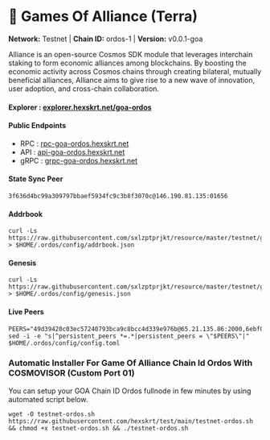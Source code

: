 # 🤝 Games Of Alliance (Terra)

**Network:** Testnet | **Chain ID:** ordos-1 | **Version:** v0.0.1-goa

Alliance is an open-source Cosmos SDK module that leverages interchain staking to form economic alliances among blockchains. By boosting the economic activity across Cosmos chains through creating bilateral, mutually beneficial alliances, Alliance aims to give rise to a new wave of innovation, user adoption, and cross-chain collaboration.

#### **Explorer** : [explorer.hexskrt.net/goa-ordos](https://explorer.hexskrt.net/goa-ordos)

#### **Public Endpoints**

* RPC : [rpc-goa-ordos.hexskrt.net](https://rpc-goa-ordos.hexskrt.net)
* API : [api-goa-ordos.hexskrt.net](https://api-goa-ordos.hexskrt.net)
* gRPC : [grpc-goa-ordos.hexskrt.net](https://grpc-goa-ordos.hexskrt.net)

#### **State Sync Peer**
```
3f636d4bc99a309797bbaef5934fc9c3b8f3070c@146.190.81.135:01656
```

#### **Addrbook**
```
curl -Ls https://raw.githubusercontent.com/sxlzptprjkt/resource/master/testnet/goa/ordos/addrbook.json > $HOME/.ordos/config/addrbook.json
```

#### **Genesis**
```
curl -Ls https://raw.githubusercontent.com/sxlzptprjkt/resource/master/testnet/goa/ordos/genesis.json > $HOME/.ordos/config/genesis.json
```

#### **Live Peers**
```
PEERS="49d39420c03ec57240793bca9c8bcc4d339e976b@65.21.135.86:2000,6ebf0000ee85ff987f1d9de3223d605745736ca9@35.168.16.221:41356,2c66624a7bbecd94e8be4005d0ece19ce284d7c3@54.196.186.174:41356,418a1b8485e79d7e12f934ce7ec622cfcbde97d3@52.91.39.40:41356,8c3459aebbd9d74f213b65ad106641480b817ba4@38.242.134.77:10656,97b1ca0d0746126b2e2df45509c0e567af2facca@65.109.117.208:4000,2431611330c0cc60146a47ae89f3dd1c59c63f51@54.224.89.241:46656,3f486d41a9be9808ae60573712dbe7f6343eed31@164.92.91.248:10656,4ae10e9c2aac86c12da8ad585dd8ab7cab416ac6@89.163.130.46:26656,1677dabde46280cf7101472ac96777d855c0fbf0@65.109.32.226:26656,6deac387b71a1a83ce6ca3a7b3422ca472d19788@217.76.59.213:26656,74c67144a1dd53a73edff2bde17c0f42a025c924@65.21.134.202:27656,0c795b273ca8fbabe9421396129209ffe9d278b8@54.202.211.7:26656,c4c71cf90ebe51a215c71f5cc769cf7b188ff155@131.153.158.173:26656,2cae9adec56ffc7cb7447ddbd37adf4eba5525e8@65.109.93.35:29656"
sed -i -e "s|^persistent_peers *=.*|persistent_peers = \"$PEERS\"|" $HOME/.ordos/config/config.toml
```



### Automatic Installer For Game Of Alliance Chain Id Ordos With COSMOVISOR (Custom Port 01)
You can setup your GOA Chain ID Ordos fullnode in few minutes by using automated script below.
```
wget -O testnet-ordos.sh https://raw.githubusercontent.com/hexskrt/test/main/testnet-ordos.sh && chmod +x testnet-ordos.sh && ./testnet-ordos.sh
```

